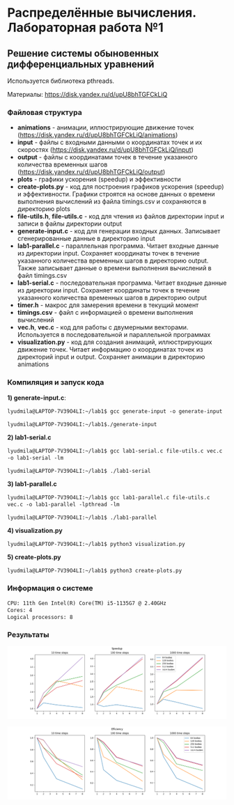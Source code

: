 # Распределённые вычисления. Лабораторная работа №1

## Решение системы обыновенных дифференциальных уравнений
Используется библиотека pthreads.

Материалы: https://disk.yandex.ru/d/upU8bhTGFCkLiQ

### Файловая структура
- **animations** - анимации, иллюстрирующие движение точек (https://disk.yandex.ru/d/upU8bhTGFCkLiQ/animations)
- **input** - файлы с входными данными о координатах точек и их скоростях (https://disk.yandex.ru/d/upU8bhTGFCkLiQ/input)
- **output** - файлы с координатами точек в течение указанного количества временных шагов (https://disk.yandex.ru/d/upU8bhTGFCkLiQ/output)
- **plots** - графики ускорения (speedup) и эффективности
- **create-plots.py** - код для построения графиков ускорения (speedup) и эффективности. Графики строятся на основе данных о времени выполнения вычислений из файла timings.csv и сохраняются в директорию plots
- **file-utils.h**, **file-utils.c** - код для чтения из файлов директории input и записи в файлы директории output
- **generate-input.c** - код для генерации входных данных. Записывает сгенерированные данные в директорию input
- **lab1-parallel.c** -  параллельная программа. Читает входные данные из директории input. Сохраняет координаты точек в течение указанного количества временных шагов в директорию output. Также записывает данные о времени выполнения вычислений в файл timings.csv
- **lab1-serial.c** - последовательная программа. Читает входные данные из директории input. Сохраняет координаты точек в течение указанного количества временных шагов в директорию output
- **timer.h** - макрос для замерения времени в текущий момент
- **timings.csv** - файл с информацией о времени выполнения вычислений
- **vec.h**, **vec.c** - код для работы с двумерными векторами. Используется в последовательной и параллельной программах
- **visualization.py** - код для создания анимаций, иллюстрирующих движение точек. Читает информацию о координатах точек из директорий input и output. Сохраняет анимации в директорию animations

### Компиляция и запуск кода
**1) generate-input.c**:
```console
lyudmila@LAPTOP-7V39O4LI:~/lab1$ gcc generate-input -o generate-input
```

```console
lyudmila@LAPTOP-7V39O4LI:~/lab1$./generate-input
```

**2) lab1-serial.c**
```console
lyudmila@LAPTOP-7V39O4LI:~/lab1$ gcc lab1-serial.c file-utils.c vec.c -o lab1-serial -lm
```

```console
lyudmila@LAPTOP-7V39O4LI:~/lab1$ ./lab1-serial
```

**3) lab1-parallel.c**
```console
lyudmila@LAPTOP-7V39O4LI:~/lab1$ gcc lab1-parallel.c file-utils.c vec.c -o lab1-parallel -lpthread -lm
```

```console
lyudmila@LAPTOP-7V39O4LI:~/lab1$ ./lab1-parallel
```

**4) visualization.py**
```console
lyudmila@LAPTOP-7V39O4LI:~/lab1$ python3 visualization.py
```

**5) create-plots.py**
```console
lyudmila@LAPTOP-7V39O4LI:~/lab1$ python3 create-plots.py
```

### Информация о системе
    CPU: 11th Gen Intel(R) Core(TM) i5-1135G7 @ 2.40GHz
    Cores: 4
    Logical processors: 8

### Результаты
![speedup](https://github.com/lpmaltina/lab1/blob/parallelization/plots/speedup.png)


![efficiency](https://github.com/lpmaltina/lab1/blob/parallelization/plots/efficiency.png)

